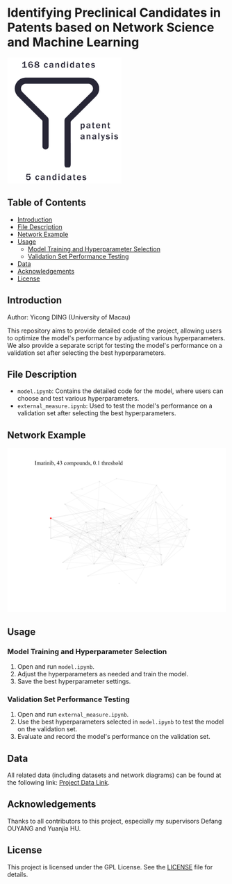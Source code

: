 # Identifying Preclinical Candidates in Patents based on Network Science and Machine Learning 

![illustration](illustration.png)

## Table of Contents

- [Introduction](#introduction)
- [File Description](#file-description)
- [Network Example](#network-example)
- [Usage](#usage)
  - [Model Training and Hyperparameter Selection](#model-training-and-hyperparameter-selection)
  - [Validation Set Performance Testing](#validation-set-performance-testing)
- [Data](#data)
- [Acknowledgements](#acknowledgements)
- [License](#license)

## Introduction

Author: Yicong DING (University of Macau)

This repository aims to provide detailed code of the project, allowing users to optimize the model's performance by adjusting various hyperparameters. We also provide a separate script for testing the model's performance on a validation set after selecting the best hyperparameters.

## File Description

- `model.ipynb`: Contains the detailed code for the model, where users can choose and test various hyperparameters.
- `external_measure.ipynb`: Used to test the model's performance on a validation set after selecting the best hyperparameters.

## Network Example

![network](network.png)

## Usage

### Model Training and Hyperparameter Selection

1. Open and run `model.ipynb`.
2. Adjust the hyperparameters as needed and train the model.
3. Save the best hyperparameter settings.

### Validation Set Performance Testing

1. Open and run `external_measure.ipynb`.
2. Use the best hyperparameters selected in `model.ipynb` to test the model on the validation set.
3. Evaluate and record the model's performance on the validation set.

## Data

All related data (including datasets and network diagrams) can be found at the following link: [Project Data Link](https://drive.google.com/drive/folders/1uPnhdctQK4qsNEmGkpP4dNkZsKOkkYVz?usp=sharing).

## Acknowledgements

Thanks to all contributors to this project, especially my supervisors Defang OUYANG and Yuanjia HU.

## License

This project is licensed under the GPL License. See the [LICENSE](LICENSE.txt) file for details.
